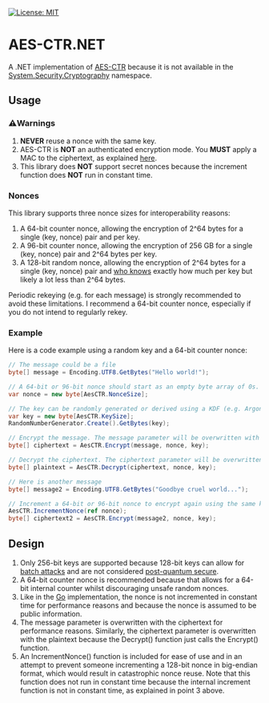 [![License: MIT](https://img.shields.io/badge/License-MIT-blue.svg)](https://github.com/samuel-lucas6/AES-CTR.NET/blob/main/LICENSE)

# AES-CTR.NET
A .NET implementation of [AES-CTR](https://en.wikipedia.org/wiki/Block_cipher_mode_of_operation#Counter_(CTR)) because it is not available in the [System.Security.Cryptography](https://docs.microsoft.com/en-us/dotnet/api/system.security.cryptography.ciphermode?view=net-6.0) namespace.

## Usage
### ⚠️Warnings
1. **NEVER** reuse a nonce with the same key.
2. AES-CTR is **NOT** an authenticated encryption mode. You **MUST** apply a MAC to the ciphertext, as explained [here](https://github.com/samuel-lucas6/Cryptography-Guidelines#message-authentication-codes).
3. This library does **NOT** support secret nonces because the increment function does **NOT** run in constant time.

### Nonces
This library supports three nonce sizes for interoperability reasons:
1. A 64-bit counter nonce, allowing the encryption of 2^64 bytes for a single (key, nonce) pair and per key.
2. A 96-bit counter nonce, allowing the encryption of 256 GB for a single (key, nonce) pair and 2^64 bytes per key.
3. A 128-bit random nonce, allowing the encryption of 2^64 bytes for a single (key, nonce) pair and [who knows](https://crypto.stackexchange.com/a/86710) exactly how much per key but likely a lot less than 2^64 bytes.

Periodic rekeying (e.g. for each message) is strongly recommended to avoid these limitations. I recommend a 64-bit counter nonce, especially if you do not intend to regularly rekey.

### Example
Here is a code example using a random key and a 64-bit counter nonce:

```c#
// The message could be a file
byte[] message = Encoding.UTF8.GetBytes("Hello world!");

// A 64-bit or 96-bit nonce should start as an empty byte array of 0s. A 128-bit nonce should be random
var nonce = new byte[AesCTR.NonceSize];

// The key can be randomly generated or derived using a KDF (e.g. Argon2, HKDF, etc)
var key = new byte[AesCTR.KeySize];
RandomNumberGenerator.Create().GetBytes(key);

// Encrypt the message. The message parameter will be overwritten with the ciphertext
byte[] ciphertext = AesCTR.Encrypt(message, nonce, key);

// Decrypt the ciphertext. The ciphertext parameter will be overwritten with the plaintext
byte[] plaintext = AesCTR.Decrypt(ciphertext, nonce, key);

// Here is another message
byte[] message2 = Encoding.UTF8.GetBytes("Goodbye cruel world...");

// Increment a 64-bit or 96-bit nonce to encrypt again using the same key. A 128-bit nonce should be random
AesCTR.IncrementNonce(ref nonce);
byte[] ciphertext2 = AesCTR.Encrypt(message2, nonce, key);
```

## Design
1. Only 256-bit keys are supported because 128-bit keys can allow for [batch attacks](https://blog.cr.yp.to/20151120-batchattacks.html) and are not considered [post-quantum secure](https://media.defense.gov/2021/Aug/04/2002821837/-1/-1/1/Quantum_FAQs_20210804.PDF).
2. A 64-bit counter nonce is recommended because that allows for a 64-bit internal counter whilst discouraging unsafe random nonces.
3. Like in the [Go](https://golang.org/src/crypto/cipher/ctr.go) implementation, the nonce is not incremented in constant time for performance reasons and because the nonce is assumed to be public information.
4. The message parameter is overwritten with the ciphertext for performance reasons. Similarly, the ciphertext parameter is overwritten with the plaintext because the Decrypt() function just calls the Encrypt() function.
5. An IncrementNonce() function is included for ease of use and in an attempt to prevent someone incrementing a 128-bit nonce in big-endian format, which would result in catastrophic nonce reuse. Note that this function does not run in constant time because the internal increment function is not in constant time, as explained in point 3 above.

